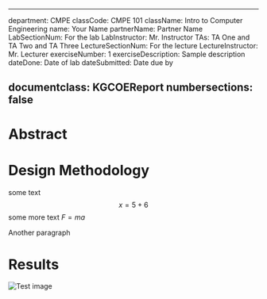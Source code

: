 [comment]: <> (
A skeleton document for writing reports in Markdown
https://kgcoe-git.rit.edu/jgm6496/KGCOEReport_template
)
---
department: CMPE
classCode: CMPE 101
className: Intro to Computer Engineering
name: Your Name
partnerName: Partner Name
LabSectionNum: For the lab
LabInstructor: Mr. Instructor
TAs: TA One and TA Two and TA Three
LectureSectionNum: For the lecture
LectureInstructor: Mr. Lecturer
exerciseNumber: 1
exerciseDescription: Sample description
dateDone: Date of lab
dateSubmitted: Date due by

documentclass: KGCOEReport
numbersections: false
---

# Abstract

# Design Methodology
some text
$$ x = 5 + 6$$
some more text $F = ma$

Another paragraph

# Results
![Test image](http://s3.amazonaws.com/assets.prod.vetstreet.com/2a/cd/ee484be546418f40cc3cbc194b52/kitten-in-arms-thinkstockphotos-106397271-335lc070915jpg.jpg)
